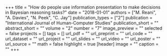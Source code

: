 +++
title = "How do people use information presentation to make decisions in Bayesian reasoning tasks?"
date = "2018-01-01"
authors = ["M. Reani", "A. Davies", "N. Peek", "C. Jay"]
publication_types = ["2"]
publication = "International Journal of Human-Computer Studies"
publication_short = ""
abstract_short = ""
volume = "2"
number = "7"
image_preview = ""
selected = false
projects = []
tags = []
url_pdf = ""
url_preprint = ""
url_code = ""
url_dataset = ""
url_project = ""
url_slides = ""
url_video = ""
url_poster = ""
url_source = ""
math = false
highlight = true
[header]
image = ""
caption = ""
+++

